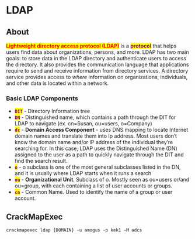 # LDAP

## About

<mark style="color:red;">**Lightweight directory access protocol (LDAP)**</mark> is a <mark style="color:purple;">**protocol**</mark> that helps users find data about organizations, persons, and more. LDAP has two main goals: to store data in the LDAP directory and authenticate users to access the directory. It also provides the communication language that applications require to send and receive information from directory services. A directory service provides access to _where_ information on organizations, individuals, and other data is located within a network.

### Basic LDAP Components

* <mark style="color:purple;">**`DIT`**</mark> - Directory Information tree
* <mark style="color:purple;">**`DN`**</mark> - Distinguished name, which contains a path through the DIT for LDAP to navigate (ex. cn=Susan, ou=users, o=Company)
* <mark style="color:purple;">**`dc`**</mark> - **Domain Access Component** - uses DNS mapping to locate Internet domain names and translate them into Ip address. Most users don’t know the domain name and/or IP address of the individual they’re searching for. In this case, LDAP uses the Distinguished Name (DN) assigned to the user as a path to quickly navigate through the DIT and find the search result.
* <mark style="color:purple;">**`o`**</mark> - o subclass is one of the most general subclasses listed in the DN, and it is usually where LDAP starts when it runs a search
* <mark style="color:purple;">**`ou`**</mark> - **Organizational Unit**. Subclass of o. Mostly seen as ou=users or/and ou=group, with each containing a list of user accounts or groups.
* <mark style="color:purple;">**`cn`**</mark> - Common Name. Used to identify the name of a group or user account.

## CrackMapExec

```
crackmapexec ldap {DOMAIN} -u amogus -p kek1 -M adcs
```
